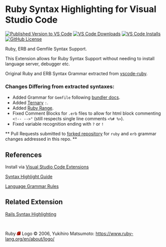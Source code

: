 # Ruby Syntax Highlighting for Visual Studio Code
[![Published Version to VS Code](https://img.shields.io/visual-studio-marketplace/v/SarahRidge.vscode-ruby-syntax)](https://marketplace.visualstudio.com/items?itemName=SarahRidge.vscode-ruby-syntax)
[![VS Code Downloads](https://img.shields.io/visual-studio-marketplace/d/SarahRidge.vscode-ruby-syntax)](https://marketplace.visualstudio.com/items?itemName=SarahRidge.vscode-ruby-syntax)
[![VS Code Installs](https://img.shields.io/visual-studio-marketplace/i/SarahRidge.vscode-ruby-syntax)](https://marketplace.visualstudio.com/items?itemName=SarahRidge.vscode-ruby-syntax)
[![GitHub License](https://img.shields.io/github/license/smridge/vscode-ruby-syntax.svg)](https://github.com/smridge/vscode-ruby-syntax/blob/master/LICENSE)

Ruby, ERB and Gemfile Syntax Support.

This Extension allows for Ruby Syntax Support without needing to install language server, debugger etc.

Original Ruby and ERB Syntax Grammar extracted from [vscode-ruby](https://github.com/rubyide/vscode-ruby).

### Changes Differing from extracted syntaxes:
- Added Grammar for `Gemfile` following [bundler docs](https://bundler.io/man/gemfile.5.html).
- Added [Ternary](https://docs.ruby-lang.org/en/2.7.0/syntax/control_expressions_rdoc.html#label-Ternary+if) `:`.
- Added [Ruby Range](https://ruby-doc.org/core-2.7.1/Range.html).
- Fixed Comment Blocks for `.erb` files to allow for html block commenting `<!-- -->"` (still respects single line comments `<%# %>`).
- Fixed variable recognition ending with `?` or `!`

** Pull Requests submitted to [forked repository](https://github.com/rubyide/vscode-ruby/pulls) for `ruby` and `erb` grammar changes addressed in this repo. **

## References
Install via [Visual Studio Code Extensions](https://marketplace.visualstudio.com/items?itemName=SarahRidge.vscode-ruby-syntax)

[Syntax Highlight Guide](https://code.visualstudio.com/api/language-extensions/syntax-highlight-guide)

[Language Grammar Rules](https://macromates.com/manual/en/language_grammars)

## Related Extension

[Rails Syntax Highlighting](https://github.com/smridge/vscode_rails_syntax)

<br>

Ruby <img src="https://raw.githubusercontent.com/smridge/vscode-ruby-syntax/master/images/icon.png" width="12"> Logo &copy; 2006, Yukihiro Matsumoto: https://www.ruby-lang.org/en/about/logo/
